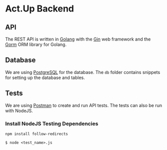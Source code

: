 # Act.Up Backend

## API

The REST API is written in [Golang](https://golang.org/) with the [Gin](https://github.com/gin-gonic/gin) web framework and the [Gorm](https://github.com/jinzhu/gorm) ORM library for Golang.


## Database

We are using [PostgreSQL](https://www.postgresql.org/) for the database. The `db` folder contains snippets for setting up the database and tables.


## Tests

We are using [Postman](https://www.postman.com/) to create and run API tests. The tests can also be run with NodeJS.


### Install NodeJS Testing Dependencies

```npm install follow-redirects```


```$ node <test_name>.js```
